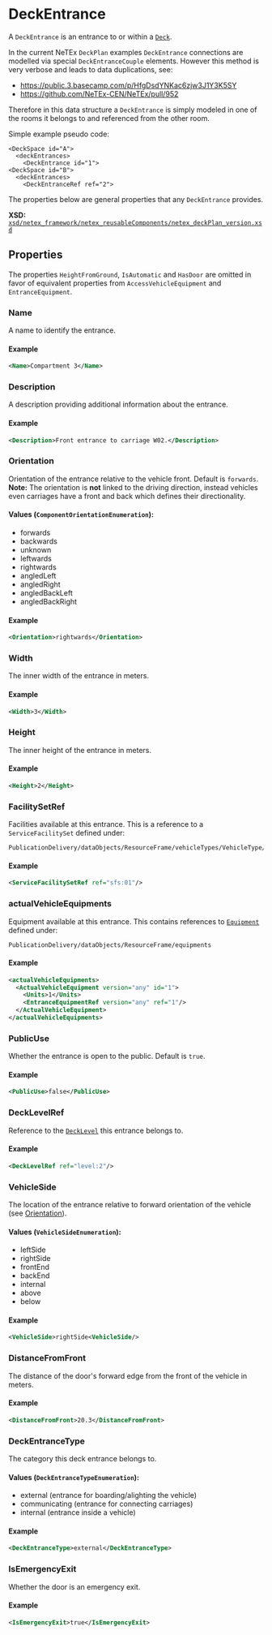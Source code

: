 # DeckEntrance

A `DeckEntrance` is an entrance to or within a [`Deck`](../DECK.md).

In the current NeTEx `DeckPlan` examples `DeckEntrance` connections are modelled via special `DeckEntranceCouple` elements. However this method is very verbose and leads to data duplications, see:
- https://public.3.basecamp.com/p/HfgDsdYNKac6zjw3J1Y3K5SY
- https://github.com/NeTEx-CEN/NeTEx/pull/952

Therefore in this data structure a `DeckEntrance` is simply modeled in one of the rooms it belongs to and referenced from the other room.

Simple example pseudo code:
```
<DeckSpace id="A">
  <deckEntrances>
    <DeckEntrance id="1">
<DeckSpace id="B">
  <deckEntrances>
    <DeckEntranceRef ref="2">
```

The properties below are general properties that any `DeckEntrance` provides.

**XSD:** [`xsd/netex_framework/netex_reusableComponents/netex_deckPlan_version.xsd`](https://github.com/NeTEx-CEN/NeTEx/blob/next/xsd/netex_framework/netex_reusableComponents/netex_deckPlan_version.xsd#L652)

## Properties

The properties `HeightFromGround`, `IsAutomatic` and `HasDoor` are omitted in favor of equivalent properties from `AccessVehicleEquipment` and `EntranceEquipment`.

### Name

A name to identify the entrance.

#### Example
```xml
<Name>Compartment 3</Name>
```

### Description

A description providing additional information about the entrance.

#### Example
```xml
<Description>Front entrance to carriage W02.</Description>
```

### Orientation

Orientation of the entrance relative to the vehicle front. Default is `forwards`.
**Note:** The orientation is **not** linked to the driving direction, instead vehicles even carriages have a front and back which defines their directionality.

#### Values (`ComponentOrientationEnumeration`):
- forwards
- backwards
- unknown
- leftwards
- rightwards
- angledLeft
- angledRight
- angledBackLeft
- angledBackRight

#### Example
```xml
<Orientation>rightwards</Orientation>
```

### Width

The inner width of the entrance in meters.

#### Example
```xml
<Width>3</Width>
```

### Height

The inner height of the entrance in meters.

#### Example
```xml
<Height>2</Height>
```

### FacilitySetRef

Facilities available at this entrance. This is a reference to a `ServiceFacilitySet` defined under:

```
PublicationDelivery/dataObjects/ResourceFrame/vehicleTypes/VehicleType/facilities
```

#### Example

```xml
<ServiceFacilitySetRef ref="sfs:01"/>
```

### actualVehicleEquipments

Equipment available at this entrance. This contains references to [`Equipment`](../EQUIPMENT/EQUIPMENT.md) defined under:

```
PublicationDelivery/dataObjects/ResourceFrame/equipments
```

#### Example

```xml
<actualVehicleEquipments>
  <ActualVehicleEquipment version="any" id="1">
    <Units>1</Units>
    <EntranceEquipmentRef version="any" ref="1"/>
  </ActualVehicleEquipment>
</actualVehicleEquipments>
```

### PublicUse

Whether the entrance is open to the public. Default is `true`.

#### Example
```xml
<PublicUse>false</PublicUse>
```

### DeckLevelRef

Reference to the [`DeckLevel`](../DECK_LEVEL.md) this entrance belongs to.

#### Example
```xml
<DeckLevelRef ref="level:2"/>
```

### VehicleSide

The location of the entrance relative to forward orientation of the vehicle (see [Orientation](#orientation)).

#### Values (`VehicleSideEnumeration`):
- leftSide
- rightSide
- frontEnd
- backEnd
- internal
- above
- below

#### Example
```xml
<VehicleSide>rightSide<VehicleSide/>
```

### DistanceFromFront

The distance of the door's forward edge from the front of the vehicle in meters.

#### Example
```xml
<DistanceFromFront>20.3</DistanceFromFront>
```

### DeckEntranceType

The category this deck entrance belongs to.

#### Values (`DeckEntranceTypeEnumeration`):
- external (entrance for boarding/alighting the vehicle)
- communicating (entrance for connecting carriages)
- internal (entrance inside a vehicle)

#### Example
```xml
<DeckEntranceType>external</DeckEntranceType>
```

### IsEmergencyExit

Whether the door is an emergency exit.

#### Example
```xml
<IsEmergencyExit>true</IsEmergencyExit>
```
